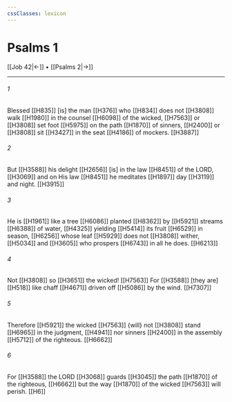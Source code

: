 ```yaml
---
cssClasses: lexicon
---
```


# Psalms 1

[[Job 42|←]] • [[Psalms 2|→]]

---

###### 1
Blessed [[H835]] [is] the man [[H376]] who [[H834]] does not [[H3808]] walk [[H1980]] in the counsel [[H6098]] of the wicked, [[H7563]] or [[H3808]] set foot [[H5975]] on the path [[H1870]] of sinners, [[H2400]] or [[H3808]] sit [[H3427]] in the seat [[H4186]] of mockers. [[H3887]]

###### 2
But [[H3588]] his delight [[H2656]] [is] in the law [[H8451]] of the LORD, [[H3069]] and on His law [[H8451]] he meditates [[H1897]] day [[H3119]] and night. [[H3915]]

###### 3
He is [[H1961]] like a tree [[H6086]] planted [[H8362]] by [[H5921]] streams [[H6388]] of water, [[H4325]] yielding [[H5414]] its fruit [[H6529]] in season, [[H6256]] whose leaf [[H5929]] does not [[H3808]] wither, [[H5034]] and [[H3605]] who prospers [[H6743]] in all he does. [[H6213]]

###### 4
Not [[H3808]] so [[H3651]] the wicked! [[H7563]] For [[H3588]] [they are] [[H518]] like chaff [[H4671]] driven off [[H5086]] by the wind. [[H7307]]

###### 5
Therefore [[H5921]] the wicked [[H7563]] {will} not [[H3808]] stand [[H6965]] in the judgment, [[H4941]] nor sinners [[H2400]] in the assembly [[H5712]] of the righteous. [[H6662]]

###### 6
For [[H3588]] the LORD [[H3068]] guards [[H3045]] the path [[H1870]] of the righteous, [[H6662]] but the way [[H1870]] of the wicked [[H7563]] will perish. [[H6]]


